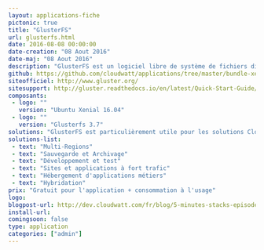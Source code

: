 ```yaml
---
layout: applications-fiche
pictonic: true
title: "GlusterFS"
url: glusterfs.html
date: 2016-08-08 00:00:00
date-creation: "08 Aout 2016"
date-maj: "08 Aout 2016"
description: "GlusterFS est un logiciel libre de système de fichiers distribué en parallèle, capable de monter jusqu'à plusieurs pétaoctets. GlusterFS est un système de fichiers de cluster/réseaux. GlusterFS est livré avec deux éléments, un serveur et un client. Le serveur de stockage (ou chaque serveur d'un cluster) fait tourner glusterfsd et les clients utilisent la commande mount ou glusterfs client pour monter les systèmes de fichiers servis, en utilisant FUSE. Pour utiliser cette application, vous devez détenir un compte ayant accès aux 2 régions fr1 et fr2."
github: https://github.com/cloudwatt/applications/tree/master/bundle-xenial-glusterfs-multi-dc
siteofficiel: http://www.gluster.org/
sitesupport: http://gluster.readthedocs.io/en/latest/Quick-Start-Guide/Quickstart/
composants:
 - logo: ""
   version: "Ubuntu Xenial 16.04"
 - logo: ""
   version: "Glusterfs 3.7"
solutions: "GlusterFS est particulièrement utile pour les solutions Cloudwatt suivantes :"
solutions-list: 
 - text: "Multi-Regions"
 - text: "Sauvegarde et Archivage"
 - text: "Développement et test"
 - text: "Sites et applications à fort trafic"
 - text: "Hébergement d'applications métiers"
 - text: "Hybridation"
prix: "Gratuit pour l'application + consommation à l'usage"
logo: 
blogpost-url: http://dev.cloudwatt.com/fr/blog/5-minutes-stacks-episode-vingt-neuf-glusterfs.html
install-url:
comingsoon: false
type: application
categories: ["admin"]
---
```

